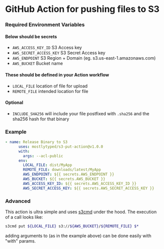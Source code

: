 # GitHub Action for pushing files to S3


### Required Environment Variables
#### Below should be secrets
- `AWS_ACCESS_KEY_ID` S3 Access key
- `AWS_SECRET_ACCESS_KEY` S3 Secret Access key
- `AWS_ENDPOINT` S3 Region + Domain (eg. s3.us-east-1.amazonaws.com)
- `AWS_BUCKET` Bucket name
#### These should be defined in your Action workflow
- `LOCAL_FILE` location of file for upload
- `REMOTE_FILE` intended location for file
#### Optional
- `INCLUDE_SHA256` will include your file postfixed with `.sha256` and the sha256 hash for that binary

### Example

```yaml
- name: Release Binary to S3
      uses: mostlytyped/s3-put-action@v1.0.0
      with:
        args: --acl-public
      env:
        LOCAL_FILE: dist/MyApp
        REMOTE_FILE: downloads/latest/MyApp
        AWS_ENDPOINT: ${{ secrets.AWS_ENDPOINT }}
        AWS_BUCKET: ${{ secrets.AWS_BUCKET }}
        AWS_ACCESS_KEY_ID: ${{ secrets.AWS_ACCESS_KEY_ID }}
        AWS_SECRET_ACCESS_KEY: ${{ secrets.AWS_SECRET_ACCESS_KEY }}
```

### Advanced
This action is ultra simple and uses [s3cmd](https://github.com/s3tools/s3cmd) under the hood. The execution of a call looks like:

```sh
s3cmd put ${LOCAL_FILE} s3://${AWS_BUCKET}/${REMOTE_FILE} $*
```

adding arguments to (as in the example above) can be done easily with "with" params.